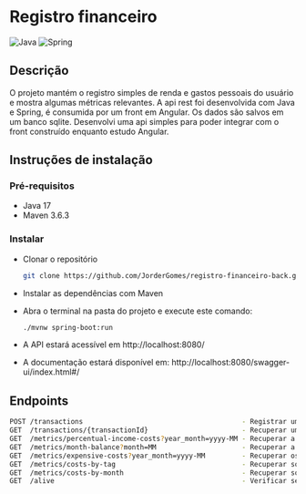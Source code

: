 # Registro financeiro

![Java](https://img.shields.io/badge/java-%23ED8B00.svg?style=for-the-badge&logo=openjdk&logoColor=white)
![Spring](https://img.shields.io/badge/spring-%236DB33F.svg?style=for-the-badge&logo=spring&logoColor=white)

## Descrição

O projeto mantém o registro simples de renda e gastos pessoais do usuário e mostra algumas métricas relevantes. A api rest foi desenvolvida com Java e Spring, é consumida por um front em Angular. Os dados são salvos em um banco sqlite. Desenvolvi uma api simples para poder integrar com o front construído enquanto estudo Angular.

## Instruções de instalação

### Pré-requisitos

- Java 17
- Maven 3.6.3

### Instalar

- Clonar o repositório
    
    ```bash
    git clone https://github.com/JorderGomes/registro-financeiro-back.git
    ```
    
- Instalar as dependências com Maven
- Abra o terminal na pasta do projeto e execute este comando:
    
    ```bash
    ./mvnw spring-boot:run
    ```
    
- A API estará acessível em http://localhost:8080/
- A documentação estará disponível em: http://localhost:8080/swagger-ui/index.html#/

## Endpoints

```bash
POST /transactions                                       - Registrar uma nova transação
GET  /transactions/{transactionId}                       - Recuperar uma transação
GET  /metrics/percentual-income-costs?year_month=yyyy-MM - Recuperar a porcentagem de gastos e renda
GET  /metrics/month-balance?month=MM                     - Recuperar a os somatórios de gasto, renda e geral por mês
GET  /metrics/expensive-costs?year_month=yyyy-MM         - Recuperar os gastos mais caros do mês
GET  /metrics/costs-by-tag                               - Recuperar somatório dos gastos por tag
GET  /metrics/costs-by-month                             - Recuperar somatório dos gastos por mês
GET  /alive                                              - Verificar se a api está rodando
```
